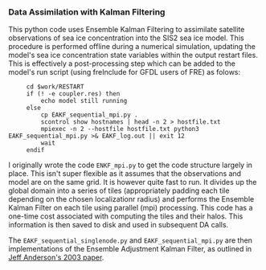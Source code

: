 ### Data Assimilation with Kalman Filtering

This python code uses Ensemble Kalman Filtering to assimilate satellite observations of sea ice concentration into the SIS2 sea ice model. This procedure is performed offline during a numerical simulation, updating the model's sea ice concentration state variables within the output restart files. This is effectively a post-processing step which can be added to the model's run script (using freInclude for GFDL users of FRE) as folows:

         cd $work/RESTART                                                                                                                                                       
         if (! -e coupler.res) then                                                                                                                                            
             echo model still running                                                                                                                                           
         else                                                                                                                                                                   
             cp EAKF_sequential_mpi.py .                                                                                                          
             scontrol show hostnames | head -n 2 > hostfile.txt                                                                                                                 
             mpiexec -n 2 --hostfile hostfile.txt python3 EAKF_sequential_mpi.py >& EAKF_log.out || exit 12                                
             wait                                                                                                                                                               
         endif

I originally wrote the code `ENKF_mpi.py` to get the code structure largely in place. This isn't super flexible as it assumes that the observations and model are on the same grid. It is however quite fast to run. It divides up the global domain into a series of tiles (appropriately padding each tile depending on the chosen localizationr radius) and performs the Ensemble Kalman Filter on each tile using parallel (mpi) processing. This code has a one-time cost associated with computing the tiles and their halos. This information is then saved to disk and used in subsequent DA calls.

The `EAKF_sequential_singlenode.py` and `EAKF_sequential_mpi.py` are then implementations of the Ensemble Adjustment Kalman Filter, as outlined in [Jeff Anderson's 2003 paper](https://doi.org/10.1175/1520-0493(2003)131<0634:ALLSFF>2.0.CO;2).
